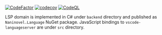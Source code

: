 [![CodeFactor](https://www.codefactor.io/repository/github/naninovel/language/badge/main)](https://www.codefactor.io/repository/github/naninovel/language/overview/main)
[![codecov](https://codecov.io/gh/naninovel/language/branch/main/graph/badge.svg)](https://codecov.io/gh/naninovel/language)
[![CodeQL](https://github.com/naninovel/language/actions/workflows/codeql.yml/badge.svg)](https://github.com/naninovel/language/actions/workflows/codeql.yml)

LSP domain is implemented in C# under `backend` directory and published as `Naninovel.Language` NuGet package. JavaScript bindings to `vscode-languageserver` are under `src` directory.
